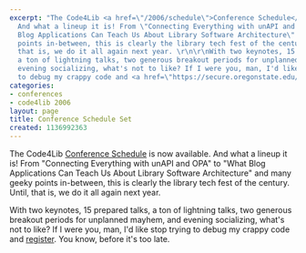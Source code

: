 ```yaml
---
excerpt: "The Code4Lib <a href=\"/2006/schedule\">Conference Schedule</a> is now available.
  And what a lineup it is! From \"Connecting Everything with unAPI and OPA\" to \"What
  Blog Applications Can Teach Us About Library Software Architecture\" and many geeky
  points in-between, this is clearly the library tech fest of the century. Until,
  that is, we do it all again next year. \r\n\r\nWith two keynotes, 15 prepared talks,
  a ton of lightning talks, two generous breakout periods for unplanned mayhem, and
  evening socializing, what's not to like? If I were you, man, I'd like stop trying
  to debug my crappy code and <a href=\"https://secure.oregonstate.edu/ocse/register.php?event=108\">register</a>."
categories:
- conferences
- code4lib 2006
layout: page
title: Conference Schedule Set
created: 1136992363
---
```

The Code4Lib <a href="/2006/schedule">Conference Schedule</a> is now available. And what a lineup it is! From "Connecting Everything with unAPI and OPA" to "What Blog Applications Can Teach Us About Library Software Architecture" and many geeky points in-between, this is clearly the library tech fest of the century. Until, that is, we do it all again next year. 

With two keynotes, 15 prepared talks, a ton of lightning talks, two generous breakout periods for unplanned mayhem, and evening socializing, what's not to like? If I were you, man, I'd like stop trying to debug my crappy code and <a href="https://secure.oregonstate.edu/ocse/register.php?event=108">register</a>. You know, before it's too late.
